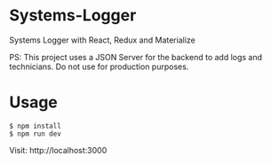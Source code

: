 # Systems-Logger
Systems Logger with React, Redux and Materialize

PS: This project uses a JSON Server for the backend to add logs and technicians. Do not use for production purposes. 

# Usage

```
$ npm install
$ npm run dev
```

Visit: http://localhost:3000
